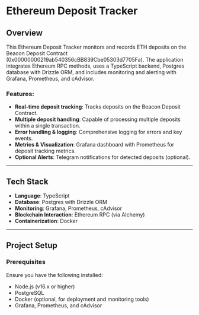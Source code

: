 # Ethereum Deposit Tracker

## Overview

This Ethereum Deposit Tracker monitors and records ETH deposits on the Beacon Deposit Contract (0x00000000219ab540356cBB839Cbe05303d7705Fa). The application integrates Ethereum RPC methods, uses a TypeScript backend, Postgres database with Drizzle ORM, and includes monitoring and alerting with Grafana, Prometheus, and cAdvisor.

### Features:
- **Real-time deposit tracking**: Tracks deposits on the Beacon Deposit Contract.
- **Multiple deposit handling**: Capable of processing multiple deposits within a single transaction.
- **Error handling & logging**: Comprehensive logging for errors and key events.
- **Metrics & Visualization**: Grafana dashboard with Prometheus for deposit tracking metrics.
- **Optional Alerts**: Telegram notifications for detected deposits (optional).

---

## Tech Stack

- **Language**: TypeScript
- **Database**: Postgres with Drizzle ORM
- **Monitoring**: Grafana, Prometheus, cAdvisor
- **Blockchain Interaction**: Ethereum RPC (via Alchemy)
- **Containerization**: Docker 

---

## Project Setup

### Prerequisites

Ensure you have the following installed:
- Node.js (v16.x or higher)
- PostgreSQL
- Docker (optional, for deployment and monitoring tools)
- Grafana, Prometheus, and cAdvisor
